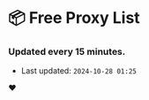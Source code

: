 # :package: Free Proxy List
### Updated every 15 minutes.

- Last updated: `2024-10-28 01:25`

:heart:
